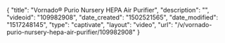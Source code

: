 {
    "title": "Vornado&reg; Purio Nursery HEPA Air Purifier",
    "description": "",
    "videoid": "109982908",
    "date_created": "1502521565",
    "date_modified": "1517248145",
    "type": "captivate",
    "layout": "video",
    "url": "\/v\/vornado-purio-nursery-hepa-air-purifier\/109982908"
}
